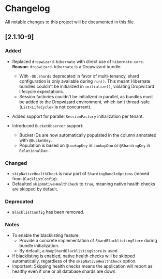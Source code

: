 # Changelog

All notable changes to this project will be documented in this file.

## [2.1.10-9]

### Added
- Replaced `dropwizard-hibernate` with direct use of `hibernate-core`.
  **Reason**: `dropwizard-hibernate` is a Dropwizard bundle.
  - With `-Db.shards` deprecated in favor of multi-tenancy, shard configuration is only available during `run()`. This meant Hibernate bundles couldn't be initialized in `initialize()`, violating Dropwizard lifecycle expectations. 
  - Session factories couldn’t be initialized in parallel, as bundles must be added to the Dropwizard environment, which isn't thread-safe (`List<LifeCycle>` is not concurrent).
  
- Added support for parallel `SessionFactory` initialization per tenant.
- Introduced `BucketObserver` support:
  - Bucket IDs are now automatically populated in the column annotated with `@BucketKey`.
  - Population is based on `@LookupKey` in `LookupDao` or `@ShardingKey` in `RelationalDao`.

### Changed
- `skipNativeHealthCheck` is now part of `ShardingBundleOptions` (moved from `BlacklistConfig`).
- Defaulted `skipNativeHealthCheck` to `true`, meaning native health checks are skipped by default.

### Deprecated
- `BlacklistConfig` has been removed.

### Notes
- To enable the blacklisting feature:
  - Provide a concrete implementation of `ShardBlacklistingStore` during bundle initialization.
  - By default, a `NoopShardBlacklistingStore` is used.
- If blacklisting is enabled, native health checks will be skipped automatically, regardless of the `skipNativeHealthCheck` option.
- Important: Skipping health checks means the application will report as healthy even if one or all database shards are down.